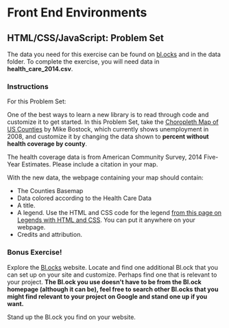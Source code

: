 # Front End Environments
## HTML/CSS/JavaScript: Problem Set

The data you need for this exercise can be found on [bl.ocks](http://bl.ocks.org/mbostock/3306362) and in the data folder. To complete the exercise, you will need data in **health_care_2014.csv**.

### Instructions

For this Problem Set:

One of the best ways to learn a new library is to read through code and customize it to get started. In this Problem Set, take the [Choropleth Map of US Counties](http://bl.ocks.org/mbostock/3306362) by Mike Bostock, which currently shows unemployment in 2008, and customize it by changing the data shown to **percent without health coverage by county**.

The health coverage data is from American Community Survey, 2014 Five-Year Estimates. Please include a citation in your map.

With the new data, the webpage containing your map should contain:

* The Counties Basemap
* Data colored according to the Health Care Data
* A title.
* A legend. Use the HTML and CSS code for the legend [from this page on Legends with HTML and CSS](https://www.mapbox.com/tilemill/docs/guides/advanced-legends/). You can put it anywhere on your webpage.
* Credits and attribution.

### Bonus Exercise!

Explore the [Bl.ocks](http://bl.ocks.org/) website. Locate and find one additional Bl.ock that you can set up on your site and customize. Perhaps find one that is relevant to your project. **The Bl.ock you use doesn't have to be from the Bl.ock homepage (although it can be), feel free to search other Bl.ocks that you might find relevant to your project on Google and stand one up if you want.**

Stand up the Bl.ock you find on your website.

